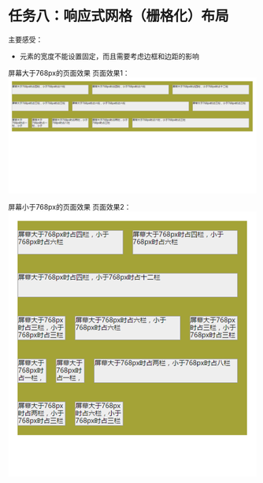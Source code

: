 # 任务八：响应式网格（栅格化）布局

主要感受：
- 元素的宽度不能设置固定，而且需要考虑边框和边距的影响


屏幕大于768px的页面效果
页面效果1：
![页面效果1](大于768px页面效果.png)

屏幕小于768px的页面效果
页面效果2：
![页面效果2](小于768px页面效果.png)
